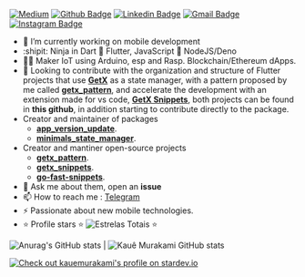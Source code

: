 
[![Medium](https://img.shields.io/badge/Medium-black?style=for-the-badge&logo=Medium)](https://medium.com/@kauemurakami)
[![Github Badge](https://img.shields.io/badge/-Github-000?style=for-the-badge&logo=Github&logoColor=white&link=https://github.com/lucasgdb)](https://github.com/kauemurakami)
[![Linkedin Badge](https://img.shields.io/badge/-LinkedIn-blue?style=for-the-badge&logo=Linkedin&logoColor=white&link=https://www.linkedin.com/in/rebeccamanzi/)](https://www.linkedin.com/in/kauemurakami/)
[![Gmail Badge](https://img.shields.io/badge/-Gmail-c14438?style=for-the-badge&logo=Gmail&logoColor=white&link=mailto:rebeccamanzi@gmail.com)](mailto:kauetmurakami@gmail.com)
[![Instagram Badge](https://img.shields.io/badge/-Instagram-C13584?style=for-the-badge&labelColor=C13584&logo=instagram&logoColor=white&link=https://www.instagram.com/codepwr/)](https://www.instagram.com/kauemurakami/)



- 🔭 I’m currently working on mobile development
- :shipit: Ninja in Dart 💙 Flutter, JavaScript 💜 NodeJS/Deno 
- 👨‍⚕️ Maker IoT using Arduino, esp and Rasp. Blockchain/Ethereum dApps.
- 👯 Looking to contribute with the organization and structure of Flutter projects that use [**GetX**](https://pub.dev/packages/get) as a state manager, with a pattern proposed by me called [**getx_pattern**](https://kauemurakami.github.io/getx_pattern), and accelerate the development with an extension made for vs code, [**GetX Snippets**](https://marketplace.visualstudio.com/items?itemName=get-snippets.get-snippets), both projects can be found in **this github**, in addition starting to contribute directly to the package.
- Creator and maintainer of packages
  - [**app_version_update**](https://pub.dev/packages/app_version_update).
  - [**minimals_state_manager**](https://pub.dev/packages/minimals_state_manager).
- Creator and mantiner open-source projects
  - [**getx_pattern**](https://pub.dev/packages/getx_pattern).
  - [**getx_snippets**](https://marketplace.visualstudio.com/items?itemName=get-snippets.get-snippets).  
  - [**go-fast-snippets**](https://marketplace.visualstudio.com/items?itemName=go-snippets.go-fast-snippets&ssr=false#overview).
- 💬 Ask me about them, open an **issue**
- 📫 How to reach me : [Telegram](https://t.me/kauemurakami)
- ⚡ Passionate about new mobile technologies.
- ⭐ Profile stars  ⭐ ![Estrelas Totais](https://img.shields.io/github/stars/kauemurakami?style=social) ⭐

</p>

![Anurag's GitHub stats](https://github-readme-stats.vercel.app/api?username=kauemurakami&show_icons=true&theme=transparent) | ![Kauê Murakami GitHub stats](https://github-readme-stats.vercel.app/api/top-langs?username=kauemurakami&hide=html,scss,stylus,blade,jupyter%20notebook,python,css,shell,batchfile,dockerfile&theme=algolia&show_icons=true&langs_count=6)  

[![Check out kauemurakami's profile on stardev.io](https://stardev.io/developers/kauemurakami/badge/languages/locality.svg)](https://stardev.io/developers/kauemurakami)
